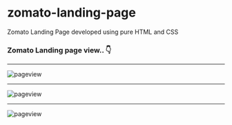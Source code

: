 # zomato-landing-page
Zomato Landing Page developed using pure HTML and CSS


<h3> Zomato Landing page view.. 👇 </h3>
<hr />
<img src="./images/siteview_one" alt="pageview" />
<hr />
<img src="./images/siteview_two" alt="pageview" />
<hr />
<img src="./images/siteview_three" alt="pageview" />
